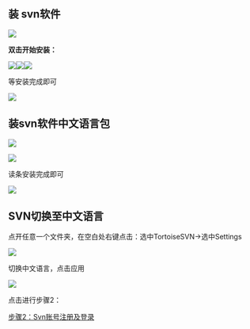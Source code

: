 ## **装 svn软件**
![](https://cdn.nlark.com/yuque/0/2024/png/12926950/1712476285022-0f13ab68-0226-4cd2-84cf-9944f2f53435.png)

**双击开始安装：**

![](https://cdn.nlark.com/yuque/0/2024/png/12926950/1712476285494-18b66a64-8ea2-4578-a59e-e9af8b424aa7.png)![](https://cdn.nlark.com/yuque/0/2024/png/12926950/1712476285984-d31d2a00-d1ff-4cae-abc2-64cdf2c3c35c.png)![](https://cdn.nlark.com/yuque/0/2024/png/12926950/1712476286474-bfa6c812-3cda-47e1-ae35-0a4784d16357.png)

等安装完成即可

![](https://cdn.nlark.com/yuque/0/2024/png/12926950/1712476286870-4bb4fbeb-f3e8-44b3-aa80-2efe6e1ab901.png)

## **装svn软件中文语言包**
![](https://cdn.nlark.com/yuque/0/2024/png/12926950/1712655886586-a6e3080f-a717-4848-99e1-8cac1181d5fb.png)

![](https://cdn.nlark.com/yuque/0/2024/png/12926950/1712476287445-86bd7f20-2d33-4839-bc8e-1151d71dcade.png)

读条安装完成即可

![](https://cdn.nlark.com/yuque/0/2024/png/12926950/1712476287964-c917fc79-1e2e-4106-a931-e96f9d9ba961.png)

## SVN切换至中文语言
点开任意一个文件夹，在空白处右键点击：选中TortoiseSVN->选中Settings

![](https://cdn.nlark.com/yuque/0/2024/png/12926950/1712476288560-8f9e8730-5c58-4e11-aade-60726c5a470c.png)

切换中文语言，点击应用

![](https://cdn.nlark.com/yuque/0/2024/png/12926950/1712476289128-5567a4bc-57b5-4be0-b484-8e7d673578fa.png)

点击进行步骤2：

[步骤2：Svn账号注册及登录](https://snh48group.yuque.com/org-wiki-snh48group-ec9yge/rgqlf2/pm1lfogt7orntxb8)

